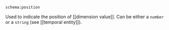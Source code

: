 `schema:position`

Used to indicate the position of [[dimension value]].
Can be either a `number` or a `string` (see [[temporal entity]]).
